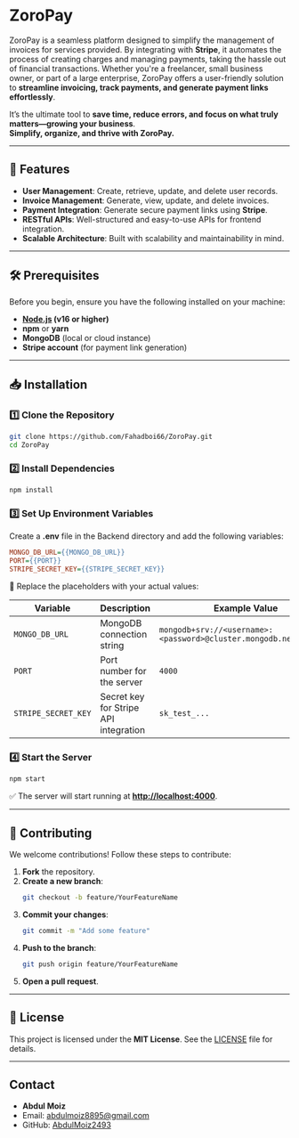 # ZoroPay    

ZoroPay is a seamless platform designed to simplify the management of invoices for services provided. By integrating with **Stripe**, it automates the process of creating charges and managing payments, taking the hassle out of financial transactions. Whether you're a freelancer, small business owner, or part of a large enterprise, ZoroPay offers a user-friendly solution to **streamline invoicing, track payments, and generate payment links effortlessly**.  

It’s the ultimate tool to **save time, reduce errors, and focus on what truly matters—growing your business**.  
**Simplify, organize, and thrive with ZoroPay.**

---

## 🚀 Features  

- **User Management**: Create, retrieve, update, and delete user records.  
- **Invoice Management**: Generate, view, update, and delete invoices.  
- **Payment Integration**: Generate secure payment links using **Stripe**.  
- **RESTful APIs**: Well-structured and easy-to-use APIs for frontend integration.  
- **Scalable Architecture**: Built with scalability and maintainability in mind.  

---

## 🛠️ Prerequisites  

Before you begin, ensure you have the following installed on your machine:  

- **[Node.js](https://nodejs.org/) (v16 or higher)**  
- **npm** or **yarn**  
- **MongoDB** (local or cloud instance)  
- **Stripe account** (for payment link generation)  

---

## 📥 Installation  

### 1️⃣ Clone the Repository  
```bash
git clone https://github.com/Fahadboi66/ZoroPay.git
cd ZoroPay
```

### 2️⃣ Install Dependencies  
```bash
npm install
```

### 3️⃣ Set Up Environment Variables  
Create a **.env** file in the Backend directory and add the following variables:  

```ini
MONGO_DB_URL={{MONGO_DB_URL}}
PORT={{PORT}}
STRIPE_SECRET_KEY={{STRIPE_SECRET_KEY}}
```

🔹 Replace the placeholders with your actual values:  

| Variable          | Description                             | Example Value |
|------------------|---------------------------------|-------------------------|
| `MONGO_DB_URL`   | MongoDB connection string       | `mongodb+srv://<username>:<password>@cluster.mongodb.net/zoropay` |
| `PORT`           | Port number for the server      | `4000` |
| `STRIPE_SECRET_KEY` | Secret key for Stripe API integration | `sk_test_...` |

### 4️⃣ Start the Server  
```bash
npm start
```
✅ The server will start running at **[http://localhost:4000](http://localhost:4000)**.

---

## 🤝 Contributing  

We welcome contributions! Follow these steps to contribute:  

1. **Fork** the repository.  
2. **Create a new branch**:  
   ```bash
   git checkout -b feature/YourFeatureName
   ```
3. **Commit your changes**:  
   ```bash
   git commit -m "Add some feature"
   ```
4. **Push to the branch**:  
   ```bash
   git push origin feature/YourFeatureName
   ```
5. **Open a pull request**.  

---

## 📜 License  

This project is licensed under the **MIT License**. See the [LICENSE](LICENSE) file for details.  

---

## Contact

- **Abdul Moiz**  
- Email: abdulmoiz8895@gmail.com 
- GitHub: [AbdulMoiz2493](https://github.com/AbdulMoiz2493)
